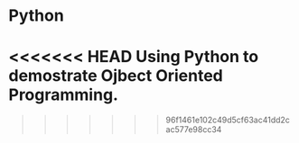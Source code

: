 # Python
<<<<<<< HEAD
Using Python to demostrate Ojbect Oriented Programming. 
=======
>>>>>>> 96f1461e102c49d5cf63ac41dd2cac577e98cc34
